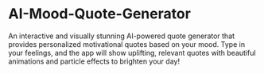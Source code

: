 # AI-Mood-Quote-Generator
An interactive and visually stunning AI-powered quote generator that provides personalized motivational quotes based on your mood. Type in your feelings, and the app will show uplifting, relevant quotes with beautiful animations and particle effects to brighten your day!

